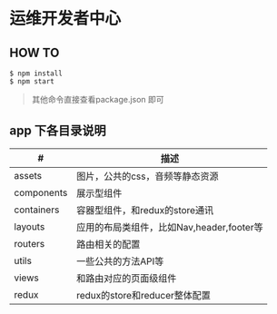 # 运维开发者中心

## HOW TO

```
$ npm install
$ npm start
```

> 其他命令直接查看package.json 即可

## app 下各目录说明

| # | 描述 |
| --- | --- |
| assets | 图片，公共的css，音频等静态资源 |
| components | 展示型组件  |
| containers | 容器型组件，和redux的store通讯 |
| layouts | 应用的布局类组件，比如Nav,header,footer等 |
| routers | 路由相关的配置 |
| utils | 一些公共的方法API等 |
| views | 和路由对应的页面级组件 |
| redux | redux的store和reducer整体配置 |
